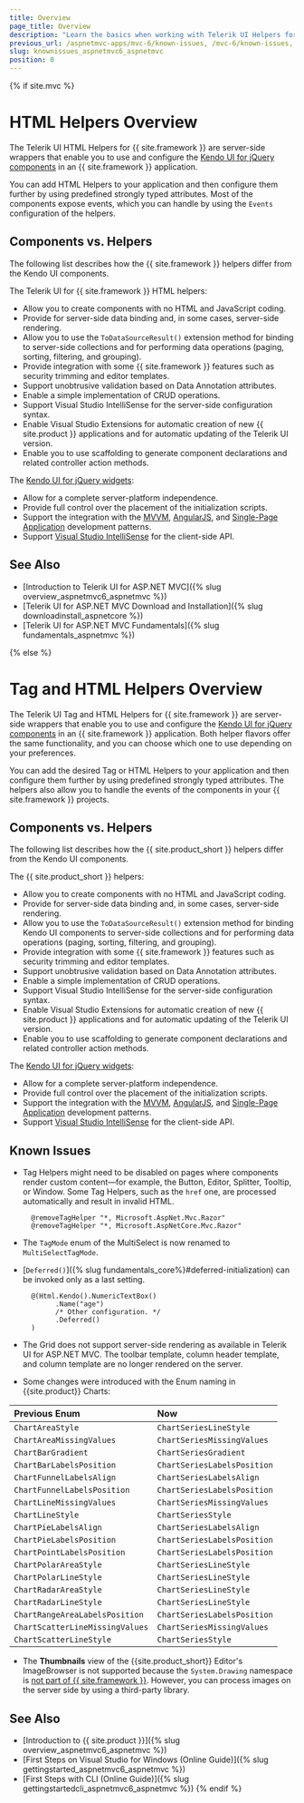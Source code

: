 ```yaml
---
title: Overview
page_title: Overview
description: "Learn the basics when working with Telerik UI Helpers for {{ site.framework }}"
previous_url: /aspnetmvc-apps/mvc-6/known-issues, /mvc-6/known-issues, /known-issues
slug: knownissues_aspnetmvc6_aspnetmvc
position: 0
---
```

{% if site.mvc %}
# HTML Helpers Overview

The Telerik UI HTML Helpers for {{ site.framework }} are server-side wrappers that enable you to use and configure the <a href="https://www.telerik.com/kendo-jquery-ui" target="_blank">Kendo UI for jQuery components</a> in an {{ site.framework }} application.

You can add HTML Helpers to your application and then configure them further by using predefined strongly typed attributes. Most of the components expose events, which you can handle by using the `Events` configuration of the helpers.  

## Components vs. Helpers

The following list describes how the {{ site.framework }} helpers differ from the Kendo UI components.

The Telerik UI for {{ site.framework }} HTML helpers:

* Allow you to create components with no HTML and JavaScript coding.
* Provide for server-side data binding and, in some cases, server-side rendering.
* Allow you to use the `ToDataSourceResult()` extension method for binding to server-side collections and for performing data operations (paging, sorting, filtering, and grouping).
* Provide integration with some {{ site.framework }} features such as security trimming and editor templates.
* Support unobtrusive validation based on Data Annotation attributes.
* Enable a simple implementation of CRUD operations.
* Support Visual Studio IntelliSense for the server-side configuration syntax.
* Enable Visual Studio Extensions for automatic creation of new {{ site.product }} applications and for automatic updating of the Telerik UI version.
* Enable you to use scaffolding to generate component declarations and related controller action methods.

The <a href="https://www.telerik.com/kendo-jquery-ui" target="_blank">Kendo UI for jQuery widgets</a>:

* Allow for a complete server-platform independence.
* Provide full control over the placement of the initialization scripts.
* Support the integration with the [MVVM](https://docs.telerik.com/kendo-ui/framework/mvvm/overview), [AngularJS](https://docs.telerik.com/kendo-ui/framework/AngularJS/introduction), and [Single-Page Application](https://docs.telerik.com/kendo-ui/framework/spa/overview) development patterns.
* Support [Visual Studio IntelliSense](https://docs.telerik.com/kendo-ui/third-party/vs-intellisense) for the client-side API.

## See Also

* [Introduction to Telerik UI for ASP.NET MVC]({% slug overview_aspnetmvc6_aspnetmvc %})
* [Telerik UI for ASP.NET MVC Download and Installation]({% slug downloadinstall_aspnetcore %})
* [Telerik UI for ASP.NET MVC Fundamentals]({% slug fundamentals_aspnetmvc %})

{% else %}
# Tag and HTML Helpers Overview

The Telerik UI Tag and HTML Helpers for {{ site.framework }} are server-side wrappers that enable you to use and configure the <a href="https://www.telerik.com/kendo-jquery-ui" target="_blank">Kendo UI for jQuery components</a> in an {{ site.framework }} application. Both helper flavors offer the same functionality, and you can choose which one to use depending on your preferences. 

You can add the desired Tag or HTML Helpers to your application and then configure them further by using predefined strongly typed attributes. The helpers also allow you to handle the events of the components in your {{ site.framework }} projects.

## Components vs. Helpers

The following list describes how the {{ site.product_short }} helpers differ from the Kendo UI components.

The {{ site.product_short }} helpers:

* Allow you to create components with no HTML and JavaScript coding.
* Provide for server-side data binding and, in some cases, server-side rendering.
* Allow you to use the `ToDataSourceResult()` extension method for binding Kendo UI components to server-side collections and for performing data operations (paging, sorting, filtering, and grouping).
* Provide integration with some {{ site.framework }} features such as security trimming and editor templates.
* Support unobtrusive validation based on Data Annotation attributes.
* Enable a simple implementation of CRUD operations.
* Support Visual Studio IntelliSense for the server-side configuration syntax.
* Enable Visual Studio Extensions for automatic creation of new {{ site.product }} applications and for automatic updating of the Telerik UI version.
* Enable you to use scaffolding to generate component declarations and related controller action methods.

The <a href="https://www.telerik.com/kendo-jquery-ui" target="_blank">Kendo UI for jQuery widgets</a>:

* Allow for a complete server-platform independence.
* Provide full control over the placement of the initialization scripts.
* Support the integration with the [MVVM](https://docs.telerik.com/kendo-ui/framework/mvvm/overview), [AngularJS](https://docs.telerik.com/kendo-ui/framework/AngularJS/introduction), and [Single-Page Application](https://docs.telerik.com/kendo-ui/framework/spa/overview) development patterns.
* Support [Visual Studio IntelliSense](https://docs.telerik.com/kendo-ui/third-party/vs-intellisense) for the client-side API.

## Known Issues

* Tag Helpers might need to be disabled on pages where components render custom content&mdash;for example, the Button, Editor, Splitter, Tooltip, or Window. Some Tag Helpers, such as the `href` one, are processed automatically and result in invalid HTML.

        @removeTagHelper "*, Microsoft.AspNet.Mvc.Razor"
        @removeTagHelper "*, Microsoft.AspNetCore.Mvc.Razor"

* The `TagMode` enum of the MultiSelect is now renamed to `MultiSelectTagMode`.
* [`Deferred()`]({% slug fundamentals_core%}#deferred-initialization) can be invoked only as a last setting.

        @(Html.Kendo().NumericTextBox()
              .Name("age")
              /* Other configuration. */
              .Deferred()
        )

* The Grid does not support server-side rendering as available in Telerik UI for ASP.NET MVC. The toolbar template, column header template, and column template are no longer rendered on the server.

* Some changes were introduced with the Enum naming in {{site.product}} Charts:

| Previous Enum                      | Now                   |
|:---                       |:---                     |
| `ChartAreaStyle`          | `ChartSeriesLineStyle`  |
| `ChartAreaMissingValues`  | `ChartSeriesMissingValues` |
| `ChartBarGradient`        | `ChartSeriesGradient`   |
| `ChartBarLabelsPosition`  | `ChartSeriesLabelsPosition`|
| `ChartFunnelLabelsAlign`  | `ChartSeriesLabelsAlign`|
| `ChartFunnelLabelsPosition`| `ChartSeriesLabelsPosition`|
| `ChartLineMissingValues`  | `ChartSeriesMissingValues`  |
| `ChartLineStyle`          | `ChartSeriesStyle`      |
| `ChartPieLabelsAlign`     | `ChartSeriesLabelsAlign`|
| `ChartPieLabelsPosition`  | `ChartSeriesLabelsPosition`  |
| `ChartPointLabelsPosition`| `ChartSeriesLabelsPosition`  |
| `ChartPolarAreaStyle`     | `ChartSeriesLineStyle`  |
| `ChartPolarLineStyle`     | `ChartSeriesLineStyle`  |
| `ChartRadarAreaStyle`     | `ChartSeriesLineStyle`  |
| `ChartRadarLineStyle`     | `ChartSeriesLineStyle`  |
| `ChartRangeAreaLabelsPosition`     | `ChartSeriesLabelsPosition`  |
| `ChartScatterLineMissingValues` | `ChartSeriesMissingValues`|
| `ChartScatterLineStyle`   | `ChartSeriesStyle`      |

* The **Thumbnails** view of the {{site.product_short}} Editor's ImageBrowser is not supported because the `System.Drawing` namespace is [not part of {{ site.framework }}](https://blogs.msdn.microsoft.com/dotnet/2016/02/10/porting-to-net-core/). However, you can process images on the server side by using a third-party library.

## See Also

* [Introduction to {{ site.product }}]({% slug overview_aspnetmvc6_aspnetmvc %})
* [First Steps on Visual Studio for Windows (Online Guide)]({% slug gettingstarted_aspnetmvc6_aspnetmvc %})
* [First Steps with CLI (Online Guide)]({% slug gettingstartedcli_aspnetmvc6_aspnetmvc %})
{% endif %}
